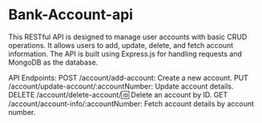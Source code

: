# Bank-Account-api
This RESTful API is designed to manage user accounts with basic CRUD operations. It allows users to add, update, delete, and fetch account information. The API is built using Express.js for handling requests and MongoDB as the database.

API Endpoints:
POST /account/add-account: Create a new account.
PUT /account/update-account/:accountNumber: Update account details.
DELETE /account/delete-account/:id: Delete an account by ID.
GET /account/account-info/:accountNumber: Fetch account details by account number.



